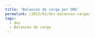 ```yaml
---
title: 'Balanceo de carga por DNS'
permalink: /2022/02/dns-balanceo-carga/
tags:
  - dns
  - Balanceo de carga
---
```

